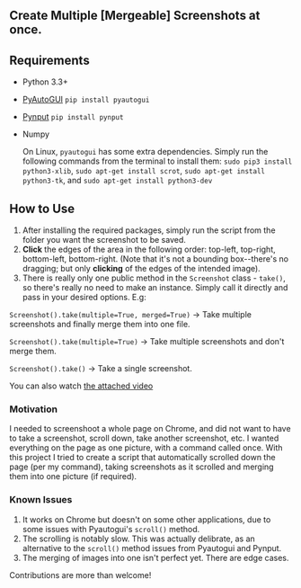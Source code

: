 ## Create Multiple [Mergeable] Screenshots at once.

## Requirements
  - Python 3.3+
  - [PyAutoGUI](https://pyautogui.readthedocs.io/en/latest/index.html)    ```pip install pyautogui```
  - [Pynput](https://pynput.readthedocs.io/en/latest/#)     ```pip install pynput```
  - Numpy
  
    On Linux, ```pyautogui``` has some extra dependencies. Simply run the following commands from the terminal to install them:
    ```sudo pip3 install python3-xlib```, 
    ```sudo apt-get install scrot```, 
    ```sudo apt-get install python3-tk```, and 
    ```sudo apt-get install python3-dev``` 
  
## How to Use
  1. After installing the required packages, simply run the script from the folder you want the screenshot to be saved.
  2. **Click** the edges of the area in the following order: top-left, top-right, bottom-left, bottom-right. (Note that it's not a bounding box--there's no dragging; but only **clicking** of the edges of the intended image).
  3. There is really only one public method in the ```Screenshot``` class - ```take()```, so there's really no need to make an instance.
  Simply call it directly and pass in your desired options. E.g:
  
  ```Screenshot().take(multiple=True, merged=True)``` -> Take multiple screenshots and finally merge them into one file.
  
  ```Screenshot().take(multiple=True)``` -> Take multiple screenshots and don't merge them.
  
  ```Screenshot().take()``` -> Take a single screenshot.

  You can also watch [the attached video](usage.mp4)
  
### Motivation
I needed to screenshoot a whole page on Chrome, and did not want to have to take a screenshot, scroll down, take another screenshot, etc. I wanted everything on the page as one picture, with a command called once. With this project I tried to create a script that automatically scrolled down the page (per my command), taking screenshots as it scrolled and merging them into one picture (if required). 

### Known Issues
1. It works on Chrome but doesn't on some other applications, due to some issues with Pyautogui's ```scroll()``` method.
2. The scrolling is notably slow. This was actually delibrate, as an alternative to the ```scroll()``` method issues from Pyautogui and Pynput.
3. The merging of images into one isn't perfect yet. There are edge cases.

Contributions are more than welcome!


